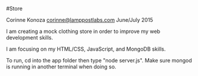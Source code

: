 #Store

Corinne Konoza
corinne@lamppostlabs.com
June/July 2015


I am creating a mock clothing store in order to improve my web development skills.

I am focusing on my HTML/CSS, JavaScript, and MongoDB skills.

To run, cd into the app folder then type "node server.js". Make sure mongod is running in another terminal when doing so.